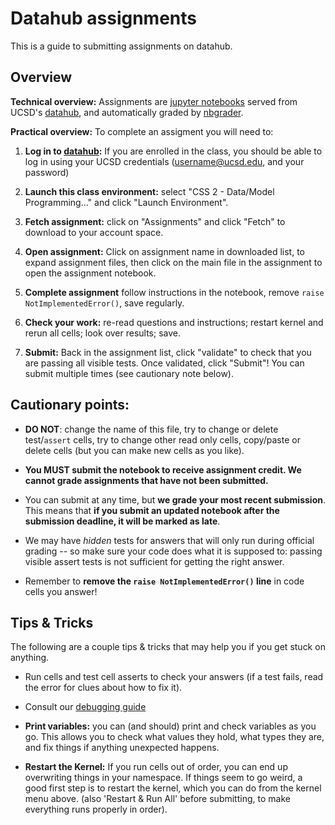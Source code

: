# Datahub assignments

This is a guide to submitting assignments on datahub.

## Overview

**Technical overview:**  Assignments are [jupyter notebooks](https://jupyter-notebook.readthedocs.io/en/stable/) served from UCSD's [datahub](https://datahub.ucsd.edu), and automatically graded by [nbgrader](https://nbgrader.readthedocs.io/en/stable/).

**Practical overview:**  To complete an assigment you will need to:
1. **Log in to [datahub](https://datahub.ucsd.edu):**  If you are enrolled in the class, you should be able to log in using your UCSD credentials (username@ucsd.edu, and your password)
1. **Launch this class environment:** select "CSS 2 - Data/Model Programming..." and click "Launch Environment".
1. **Fetch assignment:** click on "Assignments" and click "Fetch" to download to your account space.
1. **Open assignment:**  Click on assignment name in downloaded list, to expand assignment files, then click on the main file in the assignment to open the assignment notebook.

1. **Complete assignment** follow instructions in the notebook, remove `raise NotImplementedError()`, save regularly.
1. **Check your work:** re-read questions and instructions; restart kernel and rerun all cells; look over results; save.
1. **Submit:**  Back in the assignment list, click "validate"  to check that you are passing all visible tests.  Once validated, click "Submit"!  You can submit multiple times (see cautionary note below).

## Cautionary points:

- **DO NOT**: change the name of this file, try to change or delete test/`assert` cells, try to change other read only cells, copy/paste or delete cells (but you can make new cells as you like).

- **You MUST submit the notebook to receive assignment credit. We cannot grade assignments that have not been submitted.**

- You can submit at any time, but **we grade your most recent submission**. This means that **if you submit an updated notebook after the submission deadline, it will be marked as late**.

- We may have *hidden* tests for answers that will only run during official grading -- so make sure your code does what it is supposed to: passing visible assert tests is not sufficient for getting the right answer.

- Remember to **remove the `raise NotImplementedError()` line** in code cells you answer!

## Tips & Tricks

The following are a couple tips & tricks that may help you if you get stuck on anything.

- Run cells and test cell asserts to check your answers (if a test fails, read the error for clues about how to fix it).

- Consult our [debugging guide](debugging.md)

- **Print variables:** you can (and should) print and check variables as you go.  This allows you to check what values they hold, what types they are, and fix things if anything unexpected happens.

- **Restart the Kernel:** If you run cells out of order, you can end up overwriting things in your namespace. If things seem to go weird, a good first step is to restart the kernel, which you can do from the kernel menu above. (also 'Restart & Run All' before submitting, to make everything runs properly in order).
